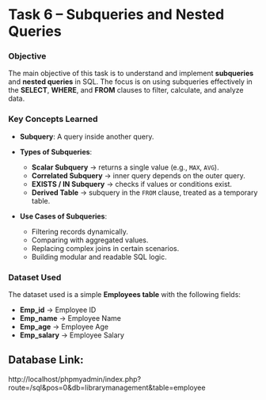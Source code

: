

# Task 6 – Subqueries and Nested Queries

### Objective

The main objective of this task is to understand and implement **subqueries** and **nested queries** in SQL. The focus is on using subqueries effectively in the **SELECT**, **WHERE**, and **FROM** clauses to filter, calculate, and analyze data.


### Key Concepts Learned

* **Subquery**: A query inside another query.
* **Types of Subqueries**:

  * **Scalar Subquery** → returns a single value (e.g., `MAX`, `AVG`).
  * **Correlated Subquery** → inner query depends on the outer query.
  * **EXISTS / IN Subquery** → checks if values or conditions exist.
  * **Derived Table** → subquery in the `FROM` clause, treated as a temporary table.
    
* **Use Cases of Subqueries**:

  * Filtering records dynamically.
  * Comparing with aggregated values.
  * Replacing complex joins in certain scenarios.
  * Building modular and readable SQL logic.

### Dataset Used

The dataset used is a simple **Employees table** with the following fields:

* **Emp_id** → Employee ID
* **Emp_name** → Employee Name
* **Emp_age** → Employee Age
* **Emp_salary** → Employee Salary

## Database Link:
http://localhost/phpmyadmin/index.php?route=/sql&pos=0&db=librarymanagement&table=employee




